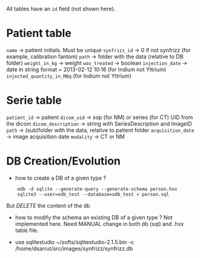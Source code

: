 
All tables have an `id` field (not shown here).


Patient table
==============
`name`            -> patient initials. Must be unique
`synfrizz_id`     -> 0 if not synfrizz (for example, calibration fantom)
`path`            -> folder with the data (relative to DB folder)
`weight_in_kg`    -> weight
`was_treated`     -> boolean
`injection_date`  -> date in string format = 2013-02-12 10:16 (for Indium not Yttrium)
`injected_quantity_in_MBq` (for Indium not Yttrium)

Serie table
===========
`patient_id`        -> patient
`dicom_uid`         -> sop (for NM) or series (for CT) UID from the dicom
`dicom_description` -> string with SeriesDescription and ImageID
`path`              -> (sub)folder with the data, relative to patient folder
`acquisition_date`  -> image acquisition date
`modality`          -> CT or NM

DB Creation/Evolution
=====================

- how to create a DB of a given type ?
```
    odb -d sqlite --generate-query --generate-schema person.hxx
    sqlite3 --user=odb_test --database=odb_test < person.sql
```
But *DELETE* the content of the db

- how to modify the schema an existing DB of a given type ?
Not implemented here. Need MANUAL change in both db (sql) and .hxx table file.

- use sqlitestudio
 ~/softs/sqlitestudio-2.1.5.bin -c /home/dsarrut/src/images/synfrizz/synfrizz.db
